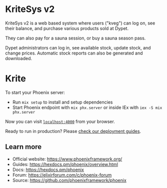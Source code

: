 # KriteSys v2

KriteSys v2 is a web based system where users ("kveg") can log on, see their balance,
and purchase various products sold at Dypet.

They can also pay for a sauna session, or buy a sauna season pass.

Dypet administrators can log in, see available stock, update stock, and change prices.
Automatic stock reports can also be generated and downloaded.

# Krite

To start your Phoenix server:

  * Run `mix setup` to install and setup dependencies
  * Start Phoenix endpoint with `mix phx.server` or inside IEx with `iex -S mix phx.server`

Now you can visit [`localhost:4000`](http://localhost:4000) from your browser.

Ready to run in production? Please [check our deployment guides](https://hexdocs.pm/phoenix/deployment.html).

## Learn more

  * Official website: https://www.phoenixframework.org/
  * Guides: https://hexdocs.pm/phoenix/overview.html
  * Docs: https://hexdocs.pm/phoenix
  * Forum: https://elixirforum.com/c/phoenix-forum
  * Source: https://github.com/phoenixframework/phoenix
